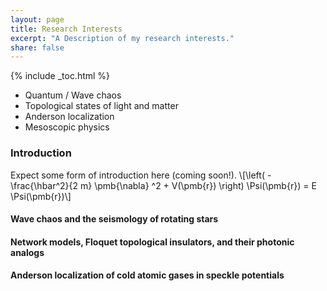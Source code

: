 ```yaml
---
layout: page
title: Research Interests
excerpt: "A Description of my research interests."
share: false
---
```


{% include _toc.html %}

* Quantum / Wave chaos
* Topological states of light and matter
* Anderson localization
* Mesoscopic physics

### Introduction

Expect some form of introduction here (coming soon!). 
\\[\left( -\frac{\hbar^2}{2 m} \pmb{\nabla} ^2 + V(\pmb{r}) \right) \Psi(\pmb{r}) = E \Psi(\pmb{r})\\]

#### Wave chaos and the seismology of rotating stars

#### Network models, Floquet topological insulators, and their photonic analogs

#### Anderson localization of cold atomic gases in speckle potentials


